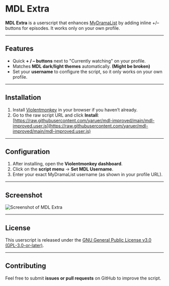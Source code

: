 # MDL Extra

**MDL Extra** is a userscript that enhances [MyDramaList](https://mydramalist.com) by adding inline +/– buttons for episodes. It works only on your own profile.

---

## Features

- Quick **+ / – buttons** next to "Currently watching" on your profile.
- Matches **MDL dark/light themes** automatically. **(Might be broken)**
- Set your **username** to configure the script, so it only works on your own profile.

---

## Installation

1. Install [Violentmonkey](https://violentmonkey.github.io/) in your browser if you haven’t already.
2. Go to the raw script URL and click **Install**:  
   [https://raw.githubusercontent.com/yaruer/mdl-improved/main/mdl-improved.user.js](https://raw.githubusercontent.com/yaruer/mdl-improved/main/mdl-improved.user.js)

---

## Configuration

1. After installing, open the **Violentmonkey dashboard**.
2. Click on the **script menu** → **Set MDL Username**.
3. Enter your exact MyDramaList username (as shown in your profile URL).

---

## Screenshot

![Screenshot of MDL Extra](https://raw.githubusercontent.com/yaruer/mdl-improved/7656fbf/buttons.png)

---

## License

This userscript is released under the [GNU General Public License v3.0 (GPL-3.0-or-later)](https://github.com/yaruer/mdl-improved/blob/main/LICENSE).

---

## Contributing

Feel free to submit **issues or pull requests** on GitHub to improve the script.
